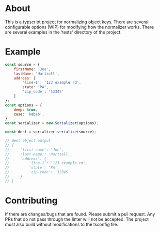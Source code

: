 # About

This is a typscript project for normalizing object keys. There are several configurable options (WIP) for modifying how the normalizer works. There are several examples in the 'tests' directory of the project.

# Example
```js
const source = {
    firstName: 'Joe',
    lastName: 'Hartzell',
    address: {
        'line-1': '123 example rd',
        state: 'PA',
        'zip_code': '12345'
    }
};
const options = {
    deep: true,
    case: 'kebab',
}
const serializer = new Serializer(options);

const dest = serializer.serialize(source);

// dest object output
// {
//     'first-name': 'Joe',
//     'last-name': 'Hartzell',
//     'address': {
//         'line-1': '123 example rd',
//         'state': 'PA',
//         'zip-code': '12345'
//     }
// }
```

# Contributing

If there are changes/bugs that are found. Please submit a pull request. Any PRs that do not pass through the linter will not be accepted. The project must also build without modifications to the tsconfig file.
